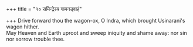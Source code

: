 +++
title = "१० समिन्द्रेरय गामनड्वाहं"

+++
Drive forward thou the wagon-ox, O Indra, which brought Usinarani's wagon hither.  
     May Heaven and Earth uproot and sweep iniquity and shame away: nor sin nor sorrow trouble thee.